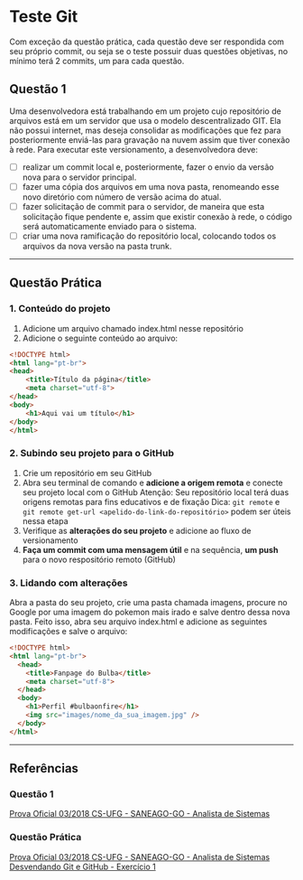 # Teste Git
Com exceção da questão prática, cada questão deve ser respondida com seu próprio commit, ou seja se o teste possuir duas questões objetivas, no mínimo terá 2 commits, um para cada questão.

## Questão 1
Uma desenvolvedora está trabalhando em um projeto cujo repositório de arquivos está em um servidor que usa o modelo descentralizado GIT. Ela não possui internet, mas deseja consolidar as modificações que fez para posteriormente enviá-las para gravação na nuvem assim que tiver conexão à rede. Para executar este versionamento, a desenvolvedora deve:

- [ ] realizar um commit local e, posteriormente, fazer o envio da versão nova para o servidor principal. 
- [ ] fazer uma cópia dos arquivos em uma nova pasta, renomeando esse novo diretório com número de versão acima do atual.
- [ ] fazer solicitação de commit para o servidor, de maneira que esta solicitação fique pendente e, assim que existir conexão à rede, o código será automaticamente enviado para o sistema. 
- [ ] criar uma nova ramificação do repositório local, colocando todos os arquivos da nova versão na pasta trunk.
---

## Questão Prática
### 1. Conteúdo do projeto
1. Adicione um arquivo chamado index.html nesse repositório
2. Adicione o seguinte conteúdo ao arquivo:
```html
<!DOCTYPE html>
<html lang="pt-br">
<head>
    <title>Título da página</title>
    <meta charset="utf-8">
</head>
<body>
    <h1>Aqui vai um título</h1>
</body>
</html>
```

### 2. Subindo seu projeto para o GitHub

1. Crie um repositório em seu GitHub
2. Abra seu terminal de comando e <b>adicione a origem remota</b> e conecte seu projeto local com o GitHub
    Atenção: Seu repositório local terá duas origens remotas para fins educativos e de fixação
    Dica: `git remote` e `git remote get-url <apelido-do-link-do-repositório>` podem ser úteis nessa etapa
3. Verifique as <b>alterações do seu projeto</b> e adicione ao fluxo de versionamento
4. <b>Faça um commit com uma mensagem útil</b> e na sequência, <b>um push</b> para o novo respositório remoto (GitHub)

### 3. Lidando com alterações
Abra a pasta do seu projeto, crie uma pasta chamada imagens, procure no Google por uma imagem do pokemon mais irado e salve dentro dessa nova pasta. Feito isso, abra seu arquivo index.html e adicione as seguintes modificações e salve o arquivo:
```html
<!DOCTYPE html>
<html lang="pt-br">
  <head>
    <title>Fanpage do Bulba</title>
    <meta charset="utf-8">
  </head>
  <body>
    <h1>Perfil #bulbaonfire</h1>
    <img src="images/nome_da_sua_imagem.jpg" />
  </body>
</html>
```
---

## Referências
### Questão 1
[Prova Oficial 03/2018 CS-UFG - SANEAGO-GO - Analista de Sistemas](https://olhonavaga.com.br/simulados/simulado)

### Questão Prática
[Prova Oficial 03/2018 CS-UFG - SANEAGO-GO - Analista de Sistemas](https://olhonavaga.com.br/simulados/simulado)
[Desvendando Git e GitHub - Exercício 1](https://womakerscode.gitbook.io/desvendando-git-e-github/hands-on/exercicio-1)
